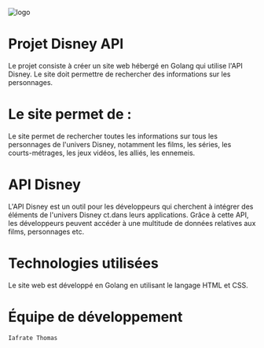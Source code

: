 ![logo](https://user-images.githubusercontent.com/113009615/226326762-5f056532-bd35-4e8e-8895-a047c08c7d98.png)

# Projet Disney API

Le projet consiste à créer un site web hébergé en Golang qui utilise l'API Disney. Le site doit permettre de rechercher des informations sur les personnages.

# Le site permet de :

Le site permet de rechercher toutes les informations sur tous les personnages de l'univers Disney, notamment les films, les séries, les courts-métrages, les jeux vidéos, les alliés, les ennemeis.

# API Disney

L'API Disney est un outil pour les développeurs qui cherchent à intégrer des éléments de l'univers Disney ct.dans leurs applications. Grâce à cette API, les développeurs peuvent accéder à une multitude de données relatives aux films, personnages etc.

# Technologies utilisées

Le site web est développé en Golang en utilisant le langage HTML et CSS. 

# Équipe de développement

    Iafrate Thomas

